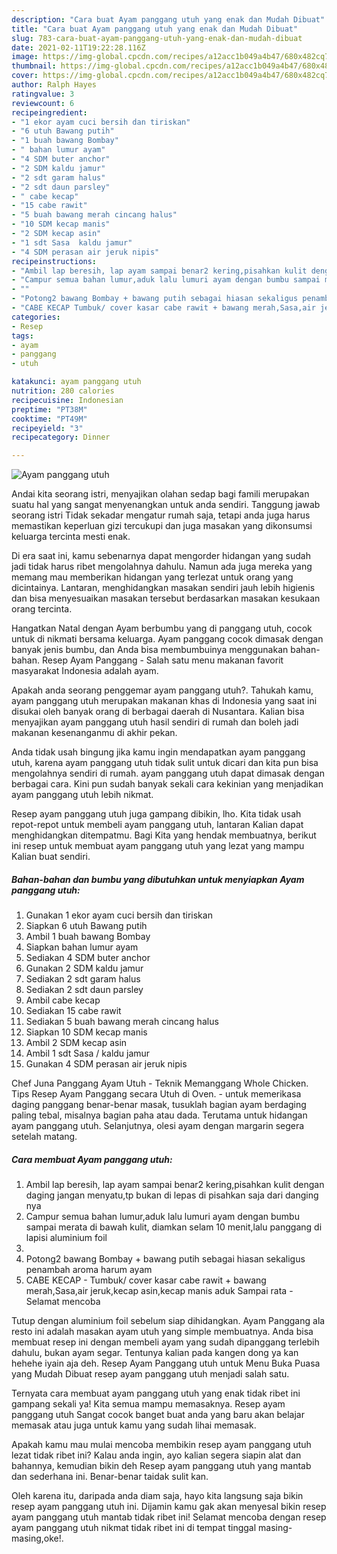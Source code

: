 ```yaml
---
description: "Cara buat Ayam panggang utuh yang enak dan Mudah Dibuat"
title: "Cara buat Ayam panggang utuh yang enak dan Mudah Dibuat"
slug: 783-cara-buat-ayam-panggang-utuh-yang-enak-dan-mudah-dibuat
date: 2021-02-11T19:22:28.116Z
image: https://img-global.cpcdn.com/recipes/a12acc1b049a4b47/680x482cq70/ayam-panggang-utuh-foto-resep-utama.jpg
thumbnail: https://img-global.cpcdn.com/recipes/a12acc1b049a4b47/680x482cq70/ayam-panggang-utuh-foto-resep-utama.jpg
cover: https://img-global.cpcdn.com/recipes/a12acc1b049a4b47/680x482cq70/ayam-panggang-utuh-foto-resep-utama.jpg
author: Ralph Hayes
ratingvalue: 3
reviewcount: 6
recipeingredient:
- "1 ekor ayam cuci bersih dan tiriskan"
- "6 utuh Bawang putih"
- "1 buah bawang Bombay"
- " bahan lumur ayam"
- "4 SDM buter anchor"
- "2 SDM kaldu jamur"
- "2 sdt garam halus"
- "2 sdt daun parsley"
- " cabe kecap"
- "15 cabe rawit"
- "5 buah bawang merah cincang halus"
- "10 SDM kecap manis"
- "2 SDM kecap asin"
- "1 sdt Sasa  kaldu jamur"
- "4 SDM perasan air jeruk nipis"
recipeinstructions:
- "Ambil lap beresih, lap ayam sampai benar2 kering,pisahkan kulit dengan daging jangan menyatu,tp bukan di lepas di pisahkan saja dari danging nya"
- "Campur semua bahan lumur,aduk lalu lumuri ayam dengan bumbu sampai merata di bawah kulit, diamkan selam 10 menit,lalu panggang di lapisi aluminium foil"
- ""
- "Potong2 bawang Bombay + bawang putih sebagai hiasan sekaligus penambah aroma harum ayam"
- "CABE KECAP Tumbuk/ cover kasar cabe rawit + bawang merah,Sasa,air jeruk,kecap asin,kecap manis aduk Sampai rata  Selamat mencoba"
categories:
- Resep
tags:
- ayam
- panggang
- utuh

katakunci: ayam panggang utuh 
nutrition: 280 calories
recipecuisine: Indonesian
preptime: "PT38M"
cooktime: "PT49M"
recipeyield: "3"
recipecategory: Dinner

---
```



![Ayam panggang utuh](https://img-global.cpcdn.com/recipes/a12acc1b049a4b47/680x482cq70/ayam-panggang-utuh-foto-resep-utama.jpg)

Andai kita seorang istri, menyajikan olahan sedap bagi famili merupakan suatu hal yang sangat menyenangkan untuk anda sendiri. Tanggung jawab seorang istri Tidak sekadar mengatur rumah saja, tetapi anda juga harus memastikan keperluan gizi tercukupi dan juga masakan yang dikonsumsi keluarga tercinta mesti enak.

Di era  saat ini, kamu sebenarnya dapat mengorder hidangan yang sudah jadi tidak harus ribet mengolahnya dahulu. Namun ada juga mereka yang memang mau memberikan hidangan yang terlezat untuk orang yang dicintainya. Lantaran, menghidangkan masakan sendiri jauh lebih higienis dan bisa menyesuaikan masakan tersebut berdasarkan masakan kesukaan orang tercinta. 

Hangatkan Natal dengan Ayam berbumbu yang di panggang utuh, cocok untuk di nikmati bersama keluarga. Ayam panggang cocok dimasak dengan banyak jenis bumbu, dan Anda bisa membumbuinya menggunakan bahan-bahan. Resep Ayam Panggang - Salah satu menu makanan favorit masyarakat Indonesia adalah ayam.

Apakah anda seorang penggemar ayam panggang utuh?. Tahukah kamu, ayam panggang utuh merupakan makanan khas di Indonesia yang saat ini disukai oleh banyak orang di berbagai daerah di Nusantara. Kalian bisa menyajikan ayam panggang utuh hasil sendiri di rumah dan boleh jadi makanan kesenanganmu di akhir pekan.

Anda tidak usah bingung jika kamu ingin mendapatkan ayam panggang utuh, karena ayam panggang utuh tidak sulit untuk dicari dan kita pun bisa mengolahnya sendiri di rumah. ayam panggang utuh dapat dimasak dengan berbagai cara. Kini pun sudah banyak sekali cara kekinian yang menjadikan ayam panggang utuh lebih nikmat.

Resep ayam panggang utuh juga gampang dibikin, lho. Kita tidak usah repot-repot untuk membeli ayam panggang utuh, lantaran Kalian dapat menghidangkan ditempatmu. Bagi Kita yang hendak membuatnya, berikut ini resep untuk membuat ayam panggang utuh yang lezat yang mampu Kalian buat sendiri.

<!--inarticleads1-->

##### Bahan-bahan dan bumbu yang dibutuhkan untuk menyiapkan Ayam panggang utuh:

1. Gunakan 1 ekor ayam cuci bersih dan tiriskan
1. Siapkan 6 utuh Bawang putih
1. Ambil 1 buah bawang Bombay
1. Siapkan  bahan lumur ayam
1. Sediakan 4 SDM buter anchor
1. Gunakan 2 SDM kaldu jamur
1. Sediakan 2 sdt garam halus
1. Sediakan 2 sdt daun parsley
1. Ambil  cabe kecap
1. Sediakan 15 cabe rawit
1. Sediakan 5 buah bawang merah cincang halus
1. Siapkan 10 SDM kecap manis
1. Ambil 2 SDM kecap asin
1. Ambil 1 sdt Sasa / kaldu jamur
1. Gunakan 4 SDM perasan air jeruk nipis


Chef Juna Panggang Ayam Utuh - Teknik Memanggang Whole Chicken. Tips Resep Ayam Panggang secara Utuh di Oven. - untuk memerikasa daging panggang benar-benar masak, tusuklah bagian ayam berdaging paling tebal, misalnya bagian paha atau dada. Terutama untuk hidangan ayam panggang utuh. Selanjutnya, olesi ayam dengan margarin segera setelah matang. 

<!--inarticleads2-->

##### Cara membuat Ayam panggang utuh:

1. Ambil lap beresih, lap ayam sampai benar2 kering,pisahkan kulit dengan daging jangan menyatu,tp bukan di lepas di pisahkan saja dari danging nya
1. Campur semua bahan lumur,aduk lalu lumuri ayam dengan bumbu sampai merata di bawah kulit, diamkan selam 10 menit,lalu panggang di lapisi aluminium foil
1. 
1. Potong2 bawang Bombay + bawang putih sebagai hiasan sekaligus penambah aroma harum ayam
1. CABE KECAP - Tumbuk/ cover kasar cabe rawit + bawang merah,Sasa,air jeruk,kecap asin,kecap manis aduk Sampai rata  - Selamat mencoba


Tutup dengan aluminium foil sebelum siap dihidangkan. Ayam Panggang ala resto ini adalah masakan ayam utuh yang simple membuatnya. Anda bisa membuat resep ini dengan membeli ayam yang sudah dipanggang terlebih dahulu, bukan ayam segar. Tentunya kalian pada kangen dong ya kan hehehe iyain aja deh. Resep Ayam Panggang utuh untuk Menu Buka Puasa yang Mudah Dibuat resep ayam panggang utuh menjadi salah satu. 

Ternyata cara membuat ayam panggang utuh yang enak tidak ribet ini gampang sekali ya! Kita semua mampu memasaknya. Resep ayam panggang utuh Sangat cocok banget buat anda yang baru akan belajar memasak atau juga untuk kamu yang sudah lihai memasak.

Apakah kamu mau mulai mencoba membikin resep ayam panggang utuh lezat tidak ribet ini? Kalau anda ingin, ayo kalian segera siapin alat dan bahannya, kemudian bikin deh Resep ayam panggang utuh yang mantab dan sederhana ini. Benar-benar taidak sulit kan. 

Oleh karena itu, daripada anda diam saja, hayo kita langsung saja bikin resep ayam panggang utuh ini. Dijamin kamu gak akan menyesal bikin resep ayam panggang utuh mantab tidak ribet ini! Selamat mencoba dengan resep ayam panggang utuh nikmat tidak ribet ini di tempat tinggal masing-masing,oke!.

